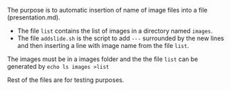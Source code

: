 
The purpose is to automatic insertion of name of image files into a file (presentation.md).

* The file `list` contains the list of images in a directory named `images`.
* The file `addslide.sh` is the script to add `---` surrounded by the new lines and then inserting a line with image name from the file `list`.

The images must be in a images folder and the the file `list` can be generated by `echo ls images >list`

Rest of the files are for testing purposes.
